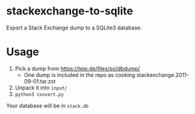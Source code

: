 # stackexchange-to-sqlite

Export a Stack Exchange dump to a SQLite3 database.

# Usage

1. Pick a dump from https://tejp.de/files/so/dbdump/
    - One dump is included in the repo as cooking.stackexchange.2011-09-01.tar.zst
2. Unpack it into `input/`
3. `python3 convert.py`

Your database will be in `stack.db`

